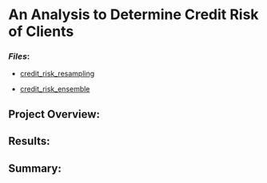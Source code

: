 # An Analysis to Determine Credit Risk of Clients

### *Files*:
- [credit_risk_resampling](credit_risk_resampling.ipynb)

- [credit_risk_ensemble](credit_risk_ensemble.ipynb)

## **Project Overview**:


## **Results**:


## **Summary**:


